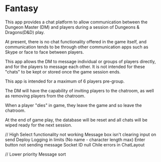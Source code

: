 # Fantasy

This app provides a chat platform to allow communication between the Dungeon Master (DM) and players 
during a session of Dungeons & Dragons(D&D) play.

At present, there is no chat functionality offered in the game itself, and communication tends to be 
through other communication apps such as Skype or face to face between players.

This app allows the DM to message individual or groups of players directly, and for the players to 
message each other. It is not intended for these "chats" to be kept or stored once the game session ends.

This app is intended for a maximum of 6 players pre-group.

The DM will have the capability of inviting players to the chatroom, as well as removing players from the
chatroom.

When a player "dies" in game, they leave the game and so leave the chatroom.

At the end of game play, the database will be reset and all chats will be wiped ready for the next session.

// High
Select functionality not working
Message box isn't clearing input on send
Deploy
Logging in limits (No name - character length max)
Enter button not sending message
Socket ID null
Chile errors in ChatLayout

// Lower priority
Message sort